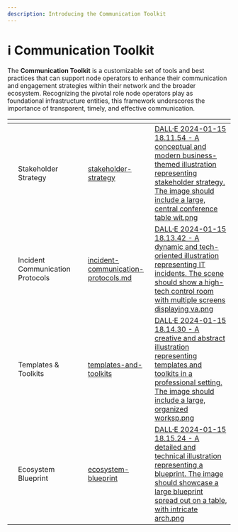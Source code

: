 ```yaml
---
description: Introducing the Communication Toolkit
---
```


# ℹ️ Communication Toolkit

The **Communication Toolkit** is a customizable set of tools and best practices that can support node operators to enhance their communication and engagement strategies within their network and the broader ecosystem. Recognizing the pivotal role node operators play as foundational infrastructure entities, this framework underscores the importance of transparent, timely, and effective communication.

<table data-view="cards"><thead><tr><th></th><th></th><th></th><th data-hidden data-card-target data-type="content-ref"></th><th data-hidden data-card-cover data-type="files"></th></tr></thead><tbody><tr><td></td><td>Stakeholder Strategy</td><td></td><td><a href="stakeholder-strategy/">stakeholder-strategy</a></td><td><a href="../.gitbook/assets/DALL·E 2024-01-15 18.11.54 - A conceptual and modern business-themed illustration representing stakeholder strategy. The image should include a large, central conference table wit.png">DALL·E 2024-01-15 18.11.54 - A conceptual and modern business-themed illustration representing stakeholder strategy. The image should include a large, central conference table wit.png</a></td></tr><tr><td></td><td>Incident Communication Protocols</td><td></td><td><a href="incident-communication-protocols.md">incident-communication-protocols.md</a></td><td><a href="../.gitbook/assets/DALL·E 2024-01-15 18.13.42 - A dynamic and tech-oriented illustration representing IT incidents. The scene should show a high-tech control room with multiple screens displaying va.png">DALL·E 2024-01-15 18.13.42 - A dynamic and tech-oriented illustration representing IT incidents. The scene should show a high-tech control room with multiple screens displaying va.png</a></td></tr><tr><td></td><td>Templates &#x26; Toolkits</td><td></td><td><a href="templates-and-toolkits/">templates-and-toolkits</a></td><td><a href="../.gitbook/assets/DALL·E 2024-01-15 18.14.30 - A creative and abstract illustration representing templates and toolkits in a professional setting. The image should include a large, organized worksp.png">DALL·E 2024-01-15 18.14.30 - A creative and abstract illustration representing templates and toolkits in a professional setting. The image should include a large, organized worksp.png</a></td></tr><tr><td></td><td>Ecosystem Blueprint</td><td></td><td><a href="ecosystem-blueprint/">ecosystem-blueprint</a></td><td><a href="../.gitbook/assets/DALL·E 2024-01-15 18.15.24 - A detailed and technical illustration representing a blueprint. The image should showcase a large blueprint spread out on a table, with intricate arch.png">DALL·E 2024-01-15 18.15.24 - A detailed and technical illustration representing a blueprint. The image should showcase a large blueprint spread out on a table, with intricate arch.png</a></td></tr></tbody></table>
